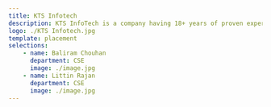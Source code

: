 ```yaml
---
title: KTS Infotech
description: KTS InfoTech is a company having 18+ years of proven experience in design and development of high quality innovative software products
logo: ./KTS Infotech.jpg
template: placement
selections:
    - name: Baliram Chouhan
      department: CSE
      image: ./image.jpg
    - name: Littin Rajan
      department: CSE
      image: ./image.jpg
---
```

